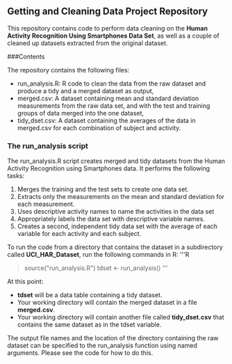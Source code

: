 ## Getting and Cleaning Data Project Repository

This repository contains code to perform data cleaning on the **Human Activity
Recognition Using Smartphones Data Set**, as well as a couple of cleaned up
datasets extracted from the original dataset.

###Contents

The repository contains the following files:

* run_analysis.R: R code to clean the data from the raw dataset and produce a
tidy and a merged dataset as output,
* merged.csv: A dataset containing mean and standard deviation measurements from
the raw data set, and with the test and training groups of data merged into the
one dataset,
* tidy_dset.csv: A dataset containing the averages of the data in merged.csv
for each combination of subject and activity.

### The run_analysis script

The run_analysis.R script creates merged and tidy datasets from the
Human Activity Recognition using Smartphones data. It performs the following
tasks:


1. Merges the training and the test sets to create one data set.
2. Extracts only the measurements on the mean and standard deviation for each
measurement. 
3. Uses descriptive activity names to name the activities in the data set
4. Appropriately labels the data set with descriptive variable names. 
5. Creates a second, independent tidy data set with the average of each
   variable for each activity and each subject. 

To run the code from a directory that contains the dataset in a subdirectory
called **UCI_HAR_Dataset**, run the following commands in R:
'''R
> source("run_analysis.R")
> tdset <- run_analysis()
'''

At this point:
- **tdset** will be a data table containing a tidy dataset.
- Your working directory will contain the merged dataset in a file
**merged.csv**.
- Your working directory will contain another file called **tidy_dset.csv**
that contains the same dataset as in the tdset variable.

The output file names and the location of the directory containing the raw
dataset can be specified to the run_analysis function using named arguments.
Please see the code for how to do this.
